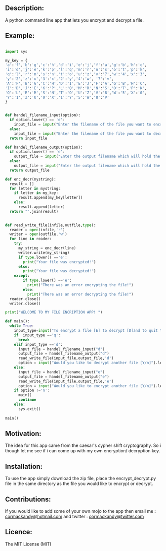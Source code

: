 ## Description:
   A python command line app that lets you encrypt and decrypt a file.
   

## Example:

```python

import sys

my_key = {
'a':'f','b':'g','c':'h','d':'i','e':'j','f':'a','g':'b','h':'c',
'i':'d','j':'e','k':'p','l':'q','m':'r','n':'s','o':'t','p':'k',
'q':'l','r':'m','s':'n','t':'o','u':'z','v':'7','w':'4','x':'3',	
'y':'2','z':'u','3':'x','2':'y','4':'w', '7':'v', 
'A':'F','B':'G','C':'H','D':'I','E':'J','F':'A','G':'B','H':'C',
'I':'D','J':'E','K':'P','L':'Q','M':'R','N':'S','O':'T','P':'K',
'Q':'L','R':'M','S':'N','T':'O','U':'Z','V':'8','W':'5','X':'0',	
'Y':'1','Z':'U','0':'X','1':'Y','5':'W','8':'V'  
}


def handel_filename_input(option):
  if option.lower() == 'e':
    input_file = input("Enter the filename of the file you want to encrypt!  ")
  else:
    input_file = input("Enter the filename of the file you want to decrypt!  ")
  return input_file

def handel_filename_output(option):  
  if option.lower() == 'e':
    output_file = input("Enter the output filename which will hold the encrypted data! ")
  else:
    output_file = input("Enter the output filename which will hold the decrypted data! ")
  return output_file

def enc_decr(mystring):
  result = []
  for letter in mystring:
    if letter in my_key:
      result.append(my_key[letter])
    else:
      result.append(letter)
  return "".join(result)    
      

def read_write_file(infile,outfile,type):
  reader = open(infile,'r')
  writer = open(outfile,'w')
  for line in reader:
    try:
      my_string = enc_decr(line)
      writer.write(my_string)
      if type.lower() =='e':
        print("Your file was encrypted!")
      else:
        print("Your file was decrypted!")
    except:
        if type.lower() =='e':
          print("There was an error encrypting the file!")
        else:
          print("There was an error decrypting the file!")
  reader.close()
  writer.close()

print("WELCOME TO MY FILE ENCRIPTION APP! ")

def main():
  while True:
    input_type=input("To encrypt a file [E] to decrypt [D]and to quit the app [Q]").lower()
    if  input_type =='q':
      break
    elif input_type =='d':
      input_file = handel_filename_input("d")
      output_file = handel_filename_output("d")
      read_write_file(input_file,output_file,'d')
      option = input("Would you like to decrypt another file [Y/n]").lower()
    else:
      input_file = handel_filename_input("e")
      output_file = handel_filename_output("e")
      read_write_file(input_file,output_file,'e')
      option = input("Would you like to encrypt another file [Y/n]").lower()
    if option !='n':
      main()
      continue
    else:
      sys.exit()
        
main()   

```

## Motivation:
  The idea for this app came from the caesar's cypher shift cryptography. So i though let me see if i can    come up with my own encryption/ decryption key.
  
## Installation:
  To use the app simply download the zip file, place the encrypt_decrypt.py file in the same directory as the file you would like to encrypt or decrypt.
  
## Contributions:
  If you would like to add some of your own mojo to the app then email me : cormackandy@hotmail.com and  twitter : cormackandy@twitter.com
  
## Licence:
The MIT License (MIT)
